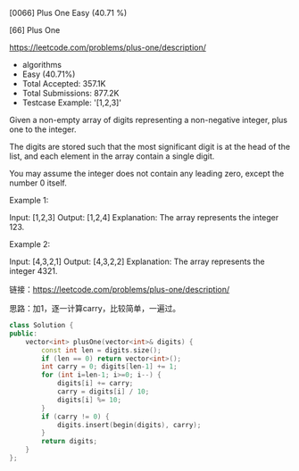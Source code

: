[0066] Plus One                                                     Easy   (40.71 %)

<!--front-->	
[66] Plus One  

https://leetcode.com/problems/plus-one/description/

* algorithms
* Easy (40.71%)
* Total Accepted:    357.1K
* Total Submissions: 877.2K
* Testcase Example:  '[1,2,3]'

Given a non-empty array of digits representing a non-negative integer, plus one to the integer.

The digits are stored such that the most significant digit is at the head of the list, and each element in the array contain a single digit.

You may assume the integer does not contain any leading zero, except the number 0 itself.

Example 1:


Input: [1,2,3]
Output: [1,2,4]
Explanation: The array represents the integer 123.


Example 2:


Input: [4,3,2,1]
Output: [4,3,2,2]
Explanation: The array represents the integer 4321.






<!--back-->

链接：https://leetcode.com/problems/plus-one/description/

思路：加1，逐一计算carry，比较简单，一遍过。

```cpp
class Solution {
public:
    vector<int> plusOne(vector<int>& digits) {
        const int len = digits.size();
        if (len == 0) return vector<int>();
        int carry = 0; digits[len-1] += 1;
        for (int i=len-1; i>=0; i--) {
            digits[i] += carry;
            carry = digits[i] / 10;
            digits[i] %= 10;
        }
        if (carry != 0) {
            digits.insert(begin(digits), carry);
        }
        return digits;
    }
};
```


